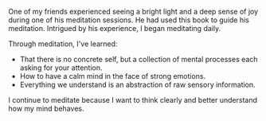 One of my friends experienced seeing a bright light and a deep sense of joy during one of his meditation sessions. He had used this book to guide his meditation. Intrigued by his experience, I began meditating daily.

Through meditation, I've learned:
- That there is no concrete self, but a collection of mental processes each asking for your attention.
- How to have a calm mind in the face of strong emotions.
- Everything we understand is an abstraction of raw sensory information. 

I continue to meditate because I want to think clearly and better understand how my mind behaves.